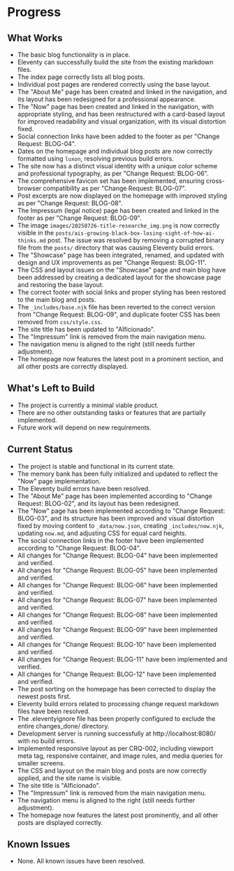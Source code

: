 # Progress

## What Works
- The basic blog functionality is in place.
- Eleventy can successfully build the site from the existing markdown files.
- The index page correctly lists all blog posts.
- Individual post pages are rendered correctly using the base layout.
- The "About Me" page has been created and linked in the navigation, and its layout has been redesigned for a professional appearance.
- The "Now" page has been created and linked in the navigation, with appropriate styling, and has been restructured with a card-based layout for improved readability and visual organization, with its visual distortion fixed.
- Social connection links have been added to the footer as per "Change Request: BLOG-04".
- Dates on the homepage and individual blog posts are now correctly formatted using `luxon`, resolving previous build errors.
- The site now has a distinct visual identity with a unique color scheme and professional typography, as per "Change Request: BLOG-06".
- The comprehensive favicon set has been implemented, ensuring cross-browser compatibility as per "Change Request: BLOG-07".
- Post excerpts are now displayed on the homepage with improved styling as per "Change Request: BLOG-08".
- The Impressum (legal notice) page has been created and linked in the footer as per "Change Request: BLOG-09".
- The image `images/20250726-title-researche_img.png` is now correctly visible in the `posts/ais-growing-black-box-losing-sight-of-how-ai-thinks.md` post. The issue was resolved by removing a corrupted binary file from the `posts/` directory that was causing Eleventy build errors.
- The "Showcase" page has been integrated, renamed, and updated with design and UX improvements as per "Change Request: BLOG-11".
- The CSS and layout issues on the "Showcase" page and main blog have been addressed by creating a dedicated layout for the showcase page and restoring the base layout.
- The correct footer with social links and proper styling has been restored to the main blog and posts.
- The `_includes/base.njk` file has been reverted to the correct version from "Change Request: BLOG-09", and duplicate footer CSS has been removed from `css/style.css`.
- The site title has been updated to "AIficionado".
- The "Impressum" link is removed from the main navigation menu.
- The navigation menu is aligned to the right (still needs further adjustment).
- The homepage now features the latest post in a prominent section, and all other posts are correctly displayed.

## What's Left to Build
- The project is currently a minimal viable product.
- There are no other outstanding tasks or features that are partially implemented.
- Future work will depend on new requirements.

## Current Status
- The project is stable and functional in its current state.
- The memory bank has been fully initialized and updated to reflect the "Now" page implementation.
- The Eleventy build errors have been resolved.
- The "About Me" page has been implemented according to "Change Request: BLOG-02", and its layout has been redesigned.
- The "Now" page has been implemented according to "Change Request: BLOG-03", and its structure has been improved and visual distortion fixed by moving content to `_data/now.json`, creating `_includes/now.njk`, updating `now.md`, and adjusting CSS for equal card heights.
- The social connection links in the footer have been implemented according to "Change Request: BLOG-04".
- All changes for "Change Request: BLOG-04" have been implemented and verified.
- All changes for "Change Request: BLOG-05" have been implemented and verified.
- All changes for "Change Request: BLOG-06" have been implemented and verified.
- All changes for "Change Request: BLOG-07" have been implemented and verified.
- All changes for "Change Request: BLOG-08" have been implemented and verified.
- All changes for "Change Request: BLOG-09" have been implemented and verified.
- All changes for "Change Request: BLOG-10" have been implemented and verified.
- All changes for "Change Request: BLOG-11" have been implemented and verified.
- All changes for "Change Request: BLOG-12" have been implemented and verified.
- The post sorting on the homepage has been corrected to display the newest posts first.
- Eleventy build errors related to processing change request markdown files have been resolved.
- The .eleventyignore file has been properly configured to exclude the entire changes_done/ directory.
- Development server is running successfully at http://localhost:8080/ with no build errors.
- Implemented responsive layout as per CRQ-002, including viewport meta tag, responsive container, and image rules, and media queries for smaller screens.
- The CSS and layout on the main blog and posts are now correctly applied, and the site name is visible.
- The site title is "AIficionado".
- The "Impressum" link is removed from the main navigation menu.
- The navigation menu is aligned to the right (still needs further adjustment).
- The homepage now features the latest post prominently, and all other posts are displayed correctly.

## Known Issues
- None. All known issues have been resolved.
